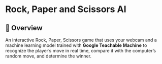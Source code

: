 # Rock, Paper and Scissors AI 

## 📌 Overview

An interactive Rock, Paper, Scissors game that uses your webcam and a machine learning model trained with **Google Teachable Machine** to recognize the player’s move in real time, compare it with the computer’s random move, and determine the winner.
